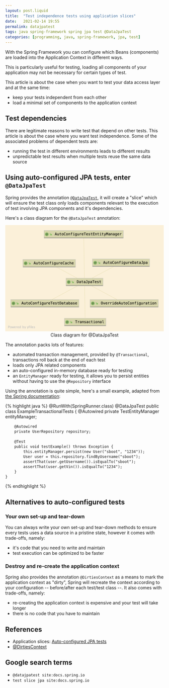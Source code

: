```yaml
---
layout: post.liquid
title:  "Test independence tests using application slices"
date:   2021-02-14 19:55
permalink: datajpatest
tags: java spring-framework spring jpa test @DataJpaTest
categories: [programming, java, spring-framework, jpa, test]
---
```

With the Spring Framework you can configure which Beans (components) are loaded
into the Application Context in different ways.

This is particularly useful for testing, loading all components of your application
may not be necessary for certain types of test.

This article is about the case when you want to test your data access layer and
at the same time:

- keep your tests independent from each other
- load a minimal set of components to the application context

## Test dependencies

There are legitimate reasons to write test that depend on other tests. This
article is about the case where you want test independence. Some of the associated
problems of dependent tests are:

- running the test in different environments leads to different results
- unpredictable test results when multiple tests reuse the same data source

## Using auto-configured JPA tests, enter `@DataJpaTest`

Spring provides the annotation [`@DataJpaTest`](#references), it will create a
"slice" which will ensure the test class only loads components relevant to the
execution of test involving JPA components and it's dependencies.

Here's a class diagram for the `@DataJpaTest` annotation:

<div style="text-align: center">
    <img src="/assets/images/DataJpaTest.png">
    <figcaption>Class diagram for @DataJpaTest</figcaption>
</div>

The annotation packs lots of features:

- automated transaction management, provided by `@Transactional`, transactions roll
back at the end of each test
- loads only JPA related components
- an auto-configured in-memory database ready for testing
- an `EntityManager` ready for testing, it allows you to persist
  entities without having to use the `@Repository` interface

Using the annotation is quite simple, here's a small example, adapted
from [the Spring documentation](#references):

{% highlight java %}
    @RunWith(SpringRunner.class)
    @DataJpaTest
    public class ExampleTransactionalTests {
        @Autowired
        private TestEntityManager entityManager;

        @Autowired
        private UserRepository repository;

        @Test
        public void testExample() throws Exception {
            this.entityManager.persist(new User("sboot", "1234"));
            User user = this.repository.findByUsername("sboot");
            assertThat(user.getUsername()).isEqualTo("sboot");
            assertThat(user.getVin()).isEqualTo("1234");
        }
    }
{% endhighlight %}

## Alternatives to auto-configured tests

### Your own set-up and tear-down

You can always write your own set-up and tear-down methods to ensure every tests
uses a data source in a pristine state, however it comes with trade-offs, namely:

- it's code that you need to write and maintain
- test execution can be optimized to be faster

### Destroy and re-create the application context

Spring also provides the annotation `@DirtiesContext` as a means to mark the
application context as "dirty", Spring will recreate the context according to
your configuration -- before/after each test/test class --. It also comes with
trade-offs, namely:

- re-creating the application context is expensive and your test will take longer
- there is no code that you have to maintain

## References

- Application slices: [Auto-configured JPA tests](https://docs.spring.io/spring-boot/docs/1.4.2.RELEASE/reference/html/boot-features-testing.html#boot-features-testing-spring-boot-applications-testing-autoconfigured-jpa-test)
- [@DirtiesContext](https://docs.spring.io/spring-framework/docs/4.1.2.RELEASE/javadoc-api/org/springframework/test/annotation/DirtiesContext.html)

## Google search terms

- `@datajpatest site:docs.spring.io`
- `test slice jpa site:docs.spring.io`
